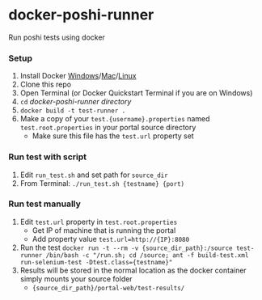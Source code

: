 # docker-poshi-runner
Run poshi tests using docker

### Setup
1. Install Docker [Windows](https://docs.docker.com/windows)/[Mac](https://docs.docker.com/mac)/[Linux](https://docs.docker.com/linux)
2. Clone this repo
3. Open Terminal (or Docker Quickstart Terminal if you are on Windows)
4. `cd` _docker-poshi-runner directory_
5. `docker build -t test-runner .`
6. Make a copy of your `test.{username}.properties` named `test.root.properties` in your portal source directory
	* Make sure this file has the `test.url` property set

### Run test with script

1. Edit `run_test.sh` and set path for `source_dir`
2. From Terminal: `./run_test.sh {testname} {port)`

### Run test manually
1. Edit `test.url` property in `test.root.properties`
    * Get IP of machine that is running the portal
    * Add property value `test.url=http://{IP}:8080`
2. Run the test 
`docker run -t --rm -v {source_dir_path}:/source test-runner /bin/bash -c "/run.sh; cd /source; ant -f build-test.xml run-selenium-test -Dtest.class={testname}"`
3. Results will be stored in the normal location as the docker container simply mounts your source folder
    * `{source_dir_path}/portal-web/test-results/`